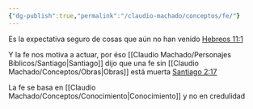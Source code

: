 ```yaml
---
{"dg-publish":true,"permalink":"/claudio-machado/conceptos/fe/"}
---
```



Es la expectativa seguro de cosas que aún no han venido [Hebreos 11:1](https://wol.jw.org/es/wol/b/r4/lp-s/nwtsty/58/11#v=58:11:1)

Y la fe nos motiva a actuar, por éso [[Claudio Machado/Personajes Bíblicos/Santiago\|Santiago]] dijo que una fe sin [[Claudio Machado/Conceptos/Obras\|Obras]] está muerta [Santiago 2:17](https://wol.jw.org/es/wol/bc/r4/lp-s/301974006/0/0)

La fe se basa en [[Claudio Machado/Conceptos/Conocimiento\|Conocimiento]] y no en credulidad 
